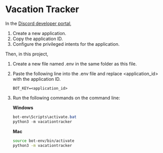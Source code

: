# Vacation Tracker

In the [Discord developer portal](https://discord.com/developers/applications),

1. Create a new application.
2. Copy the application ID.
3. Configure the privileged intents for the application.

Then, in this project,

1. Create a new file named .env in the same folder as this file.
2. Paste the following line into the .env file and replace <application_id> with the application ID.

    ```env
    BOT_KEY=<application_id>
    ```

3. Run the following commands on the command line:

    **Windows**

    ```powershell
    bot-env\Scripts\activate.bat
    python3 -m vacationtracker
    ```

    **Mac**

    ```bash
    source bot-env/bin/activate
    python3 -m vacationtracker
    ```
